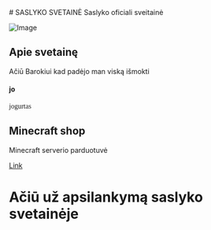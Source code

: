 <link rel="icon" href="https://media.discordapp.net/attachments/836124315262779482/905206635889303572/IMG_20211102_232720.png">
# SASLYKO SVETAINĖ
Saslyko oficiali sveitainė

![Image](https://media.lrytas.lt/images/2016/06/24/1491538146871_2162962_1440x960_1491538148351.jpg)

## Apie svetainę

Ačiū Barokiui kad padėjo man viską išmokti

#### jo
<p style="font-family:Comic Sans MS">
jogurtas
</p>



## **Minecraft shop**
Minecraft serverio parduotuvė

[Link](./shop.md)

# Ačiū už apsilankymą saslyko svetainėje


<style> .site-footer-credits { font-size: 0%; } </style>
